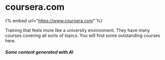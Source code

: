 # coursera.com

{% embed url="https://www.coursera.com" %}

Training that feels more like a university environment.  They have many courses covering all sorts of topics.  You will find some outstanding courses here.&#x20;

##### Some content generated with AI
